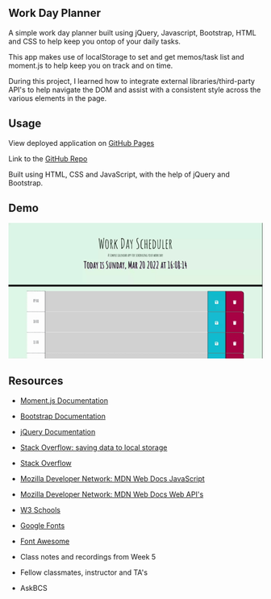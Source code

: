 ## Work Day Planner

A simple work day planner built using jQuery, Javascript, Bootstrap, HTML and CSS to help keep you ontop of your daily tasks.

This app makes use of localStorage to set and get memos/task list and moment.js to help keep you on track and on time.

During this project, I learned how to integrate external libraries/third-party API's to help navigate the DOM and assist with a consistent style across the various elements in the page.

## Usage

View deployed application on [GitHub Pages](https://jazzberriess.github.io/wk-5-work-day-scheduler/)

Link to the [GitHub Repo](https://github.com/jazzberriess/wk-5-work-day-scheduler)

Built using HTML, CSS and JavaScript, with the help of jQuery and Bootstrap.

## Demo

![Final web app demo](./assets/images/workday-scheduler.gif)

## Resources

* [Moment.js Documentation](https://momentjs.com/docs/)

* [Bootstrap Documentation](https://getbootstrap.com/docs/5.1/getting-started/introduction/)

* [jQuery Documentation](https://api.jquery.com/)

* [Stack Overflow: saving data to local storage](https://stackoverflow.com/questions/27707501/saving-form-data-to-local-storage-and-show-it-on-refresh)

* [Stack Overflow](https://stackoverflow.com/)

* [Mozilla Developer Network: MDN Web Docs JavaScript](https://developer.mozilla.org/en-US/docs/Web/JavaScript)

* [Mozilla Developer Network: MDN Web Docs Web API's](https://developer.mozilla.org/en-US/docs/Web/API)

* [W3 Schools](https://www.w3schools.com/js/)

* [Google Fonts](https://fonts.google.com/)

* [Font Awesome](https://fontawesome.com/)

* Class notes and recordings from Week 5

* Fellow classmates, instructor and TA's

* AskBCS

